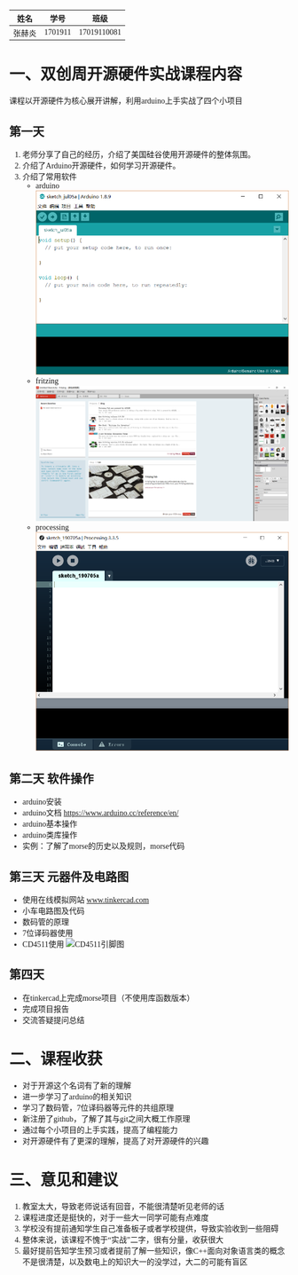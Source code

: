 <font face="宋体">

姓名|学号|班级
:--:|:--:|:--:
张赫炎|1701911|17019110081

# 一、双创周开源硬件实战课程内容
课程以开源硬件为核心展开讲解，利用arduino上手实战了四个小项目
## 第一天
1. 老师分享了自己的经历，介绍了美国硅谷使用开源硬件的整体氛围。
2. 介绍了Arduino开源硬件，如何学习开源硬件。
3. 介绍了常用软件
   - arduino
  ![arduino ide图片](https://github.com/xidianzhy/arduino/blob/master/arduino.png)  
   - fritzing
  ![fritzing 图片](https://github.com/xidianzhy/arduino/blob/master/fritzing.png)
   - processing
  ![processing 图片](https://github.com/xidianzhy/arduino/blob/master/processing.png)
## 第二天 软件操作
- arduino安装
- arduino文档 https://www.arduino.cc/reference/en/
- arduino基本操作
- arduino类库操作
- 实例：了解了morse的历史以及规则，morse代码
## 第三天 元器件及电路图
- 使用在线模拟网站 www.tinkercad.com
- 小车电路图及代码
- 数码管的原理
- 7位译码器使用
- CD4511使用
   ![CD4511引脚图](http://image.baidu.com/search/detail?ct=503316480&z=0&ipn=d&word=cd4511%E5%BC%95%E8%84%9A%E5%9B%BE&step_word=&hs=0&pn=1&spn=0&di=11440&pi=0&rn=1&tn=baiduimagedetail&is=0%2C0&istype=0&ie=utf-8&oe=utf-8&in=&cl=2&lm=-1&st=-1&cs=2484634582%2C3822607093&os=3961915188%2C2573856775&simid=4094961357%2C700739670&adpicid=0&lpn=0&ln=201&fr=&fmq=1562558065392_R&fm=rs1&ic=undefined&s=undefined&hd=undefined&latest=undefined&copyright=undefined&se=&sme=&tab=0&width=undefined&height=undefined&face=undefined&ist=&jit=&cg=&bdtype=0&oriquery=cd4511&objurl=http%3A%2F%2Fp.ananas.chaoxing.com%2Fstar3%2Forigin%2F5666c021498ed8a42945e402.jpg&fromurl=ippr_z2C%24qAzdH3FAzdH3F455v8_z%26e3Bviw5xtg2_z%26e3Bv54AzdH3Fzpg51j1jpwtsv5gp65ssj6AzdH3Fetftpg51j1jpwts%3Fv576fjI1%3Dbnd0bmn0%26hg5osj12jI1%3Dbnd0bm0a&gsm=0&rpstart=0&rpnum=0&islist=&querylist=&force=undefined)
## 第四天
- 在tinkercad上完成morse项目（不使用库函数版本）
- 完成项目报告
- 交流答疑提问总结
# 二、课程收获
- 对于开源这个名词有了新的理解
- 进一步学习了arduino的相关知识
- 学习了数码管，7位译码器等元件的共组原理
- 新注册了github，了解了其与git之间大概工作原理
- 通过每个小项目的上手实践，提高了编程能力
- 对开源硬件有了更深的理解，提高了对开源硬件的兴趣

# 三、意见和建议
1. 教室太大，导致老师说话有回音，不能很清楚听见老师的话
2. 课程进度还是挺快的，对于一些大一同学可能有点难度
3. 学校没有提前通知学生自己准备板子或者学校提供，导致实验收到一些阻碍
4. 整体来说，该课程不愧于“实战”二字，很有分量，收获很大
5. 最好提前告知学生预习或者提前了解一些知识，像C++面向对象语言类的概念不是很清楚，以及数电上的知识大一的没学过，大二的可能有盲区

